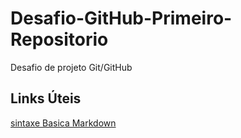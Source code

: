 # Desafio-GitHub-Primeiro-Repositorio
Desafio de projeto Git/GitHub
## Links Úteis 
[sintaxe Basica  Markdown](https://www.linkedin.com/in/rodrigo-souza-silvaa/)
